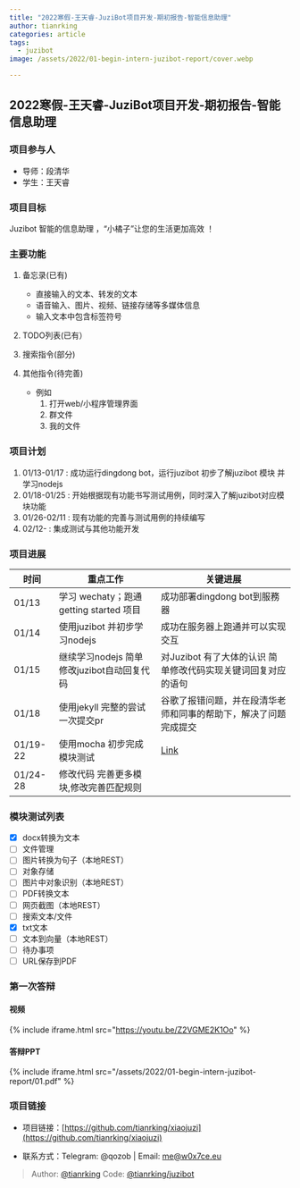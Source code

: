 ```yaml
---
title: "2022寒假-王天睿-JuziBot项目开发-期初报告-智能信息助理"
author: tianrking
categories: article
tags:
  - juzibot
image: /assets/2022/01-begin-intern-juzibot-report/cover.webp

---
```


## 2022寒假-王天睿-JuziBot项目开发-期初报告-智能信息助理

### 项目参与人

- 导师：段清华
- 学生：王天睿

### 项目目标

  Juzibot 智能的信息助理 ，“小橘子”让您的生活更加高效 ！

### 主要功能

1. 备忘录(已有)
    - 直接输入的文本、转发的文本
    - 语音输入、图片、视频、链接存储等多媒体信息
    - 输入文本中包含标签符号

2. TODO列表(已有）
3. 搜索指令(部分)  
4. 其他指令(待完善)
   - 例如
      1. 打开web/小程序管理界面
      2. 群文件
      3. 我的文件

### 项目计划

1. 01/13-01/17 : 成功运行dingdong bot，运行juzibot 初步了解juzibot 模块 并学习nodejs
2. 01/18-01/25 : 开始根据现有功能书写测试用例，同时深入了解juzibot对应模块功能
3. 01/26-02/11 : 现有功能的完善与测试用例的持续编写
4. 02/12- : 集成测试与其他功能开发

### 项目进展

| 时间  | 重点工作                                                 | 关键进展                               |
| ----- | -------------------------------------------------------- | -------------------------------------- |
| 01/13  | 学习 wechaty；跑通getting started 项目           | 成功部署dingdong bot到服務器           |
| 01/14  | 使用juzibot 并初步学习nodejs | 成功在服务器上跑通并可以实现交互            |
| 01/15  |  继续学习nodejs 简单修改juzibot自动回复代码     | 对Juzibot 有了大体的认识  简单修改代码实现关键词回复对应的语句 |
| 01/18 | 使用jekyll 完整的尝试一次提交pr   | 谷歌了报错问题，并在段清华老师和同事的帮助下，解决了问题完成提交      |
| 01/19-22 | 使用mocha 初步完成模块测试   |    [Link](https://github.com/deepdialog/xiaojuzi/commits/master)    |
| 01/24-28 | 修改代码 完善更多模块,修改完善匹配规则  |      |

### 模块测试列表

- [x] docx转换为文本
- [ ] 文件管理
- [ ] 图片转换为句子（本地REST）
- [ ] 对象存储
- [ ] 图片中对象识别（本地REST）
- [ ] PDF转换文本
- [ ] 网页截图（本地REST）
- [ ] 搜索文本/文件
- [x] txt文本
- [ ] 文本到向量（本地REST）
- [ ] 待办事项
- [ ] URL保存到PDF

### 第一次答辩

#### 视频

{% include iframe.html src="https://youtu.be/Z2VGME2K1Oo" %}

#### 答辩PPT

{% include iframe.html src="/assets/2022/01-begin-intern-juzibot-report/01.pdf" %}

### 项目链接

- 项目链接：[https://github.com/tianrking/xiaojuzi](https://github.com/tianrking/xiaojuzi)

- 联系方式：Telegram: @qozob |  Email: me@w0x7ce.eu

> Author: [@tianrking](https://github.com/tianrking)
> Code: [@tianrking/juzibot](https://github.com/tianrking/xiaojuzi)
